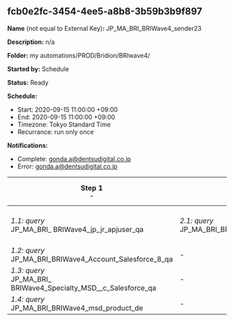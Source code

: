 ## fcb0e2fc-3454-4ee5-a8b8-3b59b3b9f897

**Name** (not equal to External Key)**:** JP_MA_BRI_BRIWave4_sender23

**Description:** n/a

**Folder:** my automations/PROD/Bridion/BRIwave4/

**Started by:** Schedule

**Status:** Ready

**Schedule:**

* Start: 2020-09-15 11:00:00 +09:00
* End: 2020-09-15 11:00:00 +09:00
* Timezone: Tokyo Standard Time
* Recurrance: run only once

**Notifications:**

* Complete: gonda.a@dentsudigital.co.jp
* Error: gonda.a@dentsudigital.co.jp

| Step 1<br>_<small>-</small>_ | Step 2<br>_<small>-</small>_ | Step 3<br>_<small>-</small>_ | Step 4<br>_<small>-</small>_ | Step 5<br>_<small>-</small>_ | Step 6<br>_<small>-</small>_ |
| --- | --- | --- | --- | --- | --- |
| _1.1: query_<br>JP_MA_BRI_ BRIWave4_jp_jr_apjuser_qa | _2.1: query_<br>JP_MA_BRI_BRIWave4_Welcome_TargetList_qa | _3.1: query_<br>JP_MA_BRI_BRIWave4_sender23_qa | _4.1: wait_<br>12:00 午後 | _5.1: emailSend_<br>JP_MA_BRI_BRIWave4_sender23 | _6.1: query_<br>JP_MA_BRI_BRIWelcome_ExclusionMassMailList23_qa |
| _1.2: query_<br>JP_MA_BRI_BRIWave4_Account_Salesforce_8_qa | - | - | - | - | - |
| _1.3: query_<br>JP_MA_BRI_ BRIWave4_Specialty_MSD__c_Salesforce_qa | - | - | - | - | - |
| _1.4: query_<br>JP_MA_BRI_BRIWave4_msd_product_de | - | - | - | - | - |
